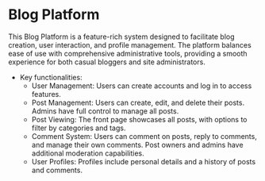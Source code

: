 # Blog Platform
This Blog Platform is a feature-rich system designed to facilitate blog creation, user interaction, and profile management. The platform balances ease of use with comprehensive administrative tools, providing a smooth experience for both casual bloggers and site administrators.

* Key functionalities:
    + User Management: Users can create accounts and log in to access features.
    + Post Management: Users can create, edit, and delete their posts. Admins have full control to manage all posts.
    + Post Viewing: The front page showcases all posts, with options to filter by categories and tags.
    + Comment System: Users can comment on posts, reply to comments, and manage their own comments. Post owners and admins have additional moderation capabilities.
    + User Profiles: Profiles include personal details and a history of posts and comments.

